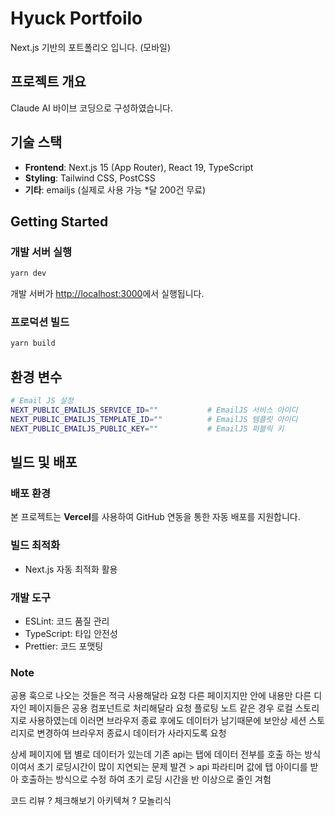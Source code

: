 # Hyuck Portfoilo

Next.js 기반의 포트폴리오 입니다. (모바일)

## 프로젝트 개요

Claude AI 바이브 코딩으로 구성하였습니다.

## 기술 스택

- **Frontend**: Next.js 15 (App Router), React 19, TypeScript
- **Styling**: Tailwind CSS, PostCSS
- **기타**: emailjs (실제로 사용 가능 *달 200건 무료)

## Getting Started

### 개발 서버 실행

```bash
yarn dev
```

개발 서버가 [http://localhost:3000](http://localhost:3000)에서 실행됩니다.

### 프로덕션 빌드

```bash
yarn build
```


## 환경 변수

```bash
# Email JS 설정
NEXT_PUBLIC_EMAILJS_SERVICE_ID=""           # EmailJS 서비스 아이디
NEXT_PUBLIC_EMAILJS_TEMPLATE_ID=""          # EmailJS 템플릿 아이디
NEXT_PUBLIC_EMAILJS_PUBLIC_KEY=""           # EmailJS 퍼블릭 키

```
## 빌드 및 배포

### 배포 환경

본 프로젝트는 **Vercel**를 사용하여 GitHub 연동을 통한 자동 배포를 지원합니다.

### 빌드 최적화
- Next.js 자동 최적화 활용

### 개발 도구
- ESLint: 코드 품질 관리
- TypeScript: 타입 안전성
- Prettier: 코드 포맷팅

### Note
공용 훅으로 나오는 것들은 적극 사용해달라 요청
다른 페이지지만 안에 내용만 다른 디자인 페이지들은 공용 컴포넌트로 처리해달라 요청
플로팅 노트 같은 경우 로컬 스토리지로 사용하였는데 이러면 브라우저 종료 후에도 데이터가 남기때문에
보안상 세션 스토리지로 변경하여 브라우저 종료시 데이터가 사라지도록 요청

상세 페이지에 탭 별로 데이터가 있는데 기존 api는 탭에 데이터 전부를 호출 하는 방식이여서
초기 로딩시간이 많이 지연되는 문제 발견 > api 파라티머 값에 탭 아이디를 받아 호출하는 방식으로 
수정 하여 초기 로딩 시간을 반 이상으로 줄인 겨험

코드 리뷰 ? 체크해보기
아키텍쳐 ? 모놀리식 


